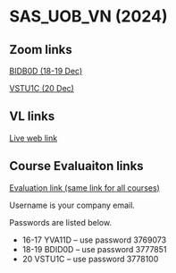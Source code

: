 # SAS_UOB_VN (2024)

## Zoom links

<!---
[YVA11D (16-17 Dec)](https://sas.zoom.us/j/95492768476?pwd=uXmZRq8T22ptr8ndFybmYNxTroBPfR.1)
-->

[BIDB0D (18-19 Dec)](https://sas.zoom.us/j/97546571253?pwd=1YfqvRgGnpfQAIUbW1OzcgBwzDjCbk.1)

[VSTU1C (20 Dec)](https://sas.zoom.us/j/93617988132?pwd=kdr67kgYuMfwBVXlEpoLV7eMDyLiST.1)

## VL links

[Live web link](https://labs.liveweb.sas.com/logon/LogonPoint/)

## Course Evaluaiton links

[Evaluation link (same link for all courses)](https://go.sas.com/evalslogin)

Username is your company email.

Passwords are listed below.
* 16-17 YVA11D – use password 3769073
* 18-19 BDID0D – use password 3777851
* 20 VSTU1C – use password 3778100


